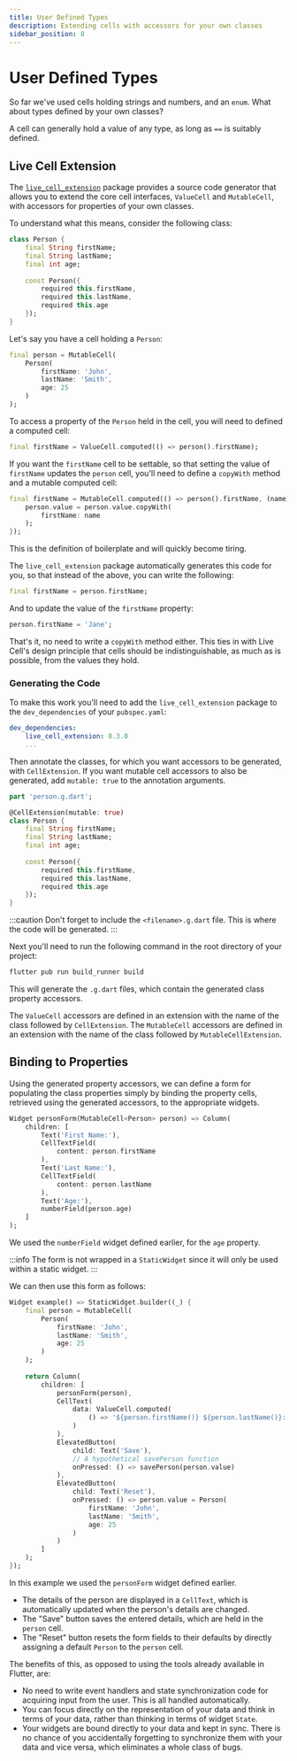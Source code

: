 ```yaml
---
title: User Defined Types
description: Extending cells with accessors for your own classes
sidebar_position: 8
---
```


# User Defined Types

So far we've used cells holding strings and numbers, and an
`enum`. What about types defined by your own classes?

A cell can generally hold a value of any type, as long as `==` is
suitably defined.

## Live Cell Extension

The
[`live_cell_extension`](https://pub.dev/packages/live_cell_extension)
package provides a source code generator that allows you to extend the
core cell interfaces, `ValueCell` and `MutableCell`, with accessors
for properties of your own classes.

To understand what this means, consider the following class:

```dart title="Person class"
class Person {
    final String firstName;
    final String lastName;
    final int age;
    
    const Person({
        required this.firstName,
        required this.lastName,
        required this.age
    });
}
```

Let's say you have a cell holding a `Person`:

```dart title="Person cell"
final person = MutableCell(
    Person(
        firstName: 'John',
        lastName: 'Smith',
        age: 25
    )
);
```

To access a property of the `Person` held in the cell, you will need
to defined a computed cell:

```dart title="Accessing properties in cells"
final firstName = ValueCell.computed(() => person().firstName);
```

If you want the `firstName` cell to be settable, so that setting the
value of `firstName` updates the `person` cell, you'll need to define
a `copyWith` method and a mutable computed cell:


```dart title="Mutating properties in cells"
final firstName = MutableCell.computed(() => person().firstName, (name) {
    person.value = person.value.copyWith(
        firstName: name
    );
});
```

This is the definition of boilerplate and will quickly become tiring.

The `live_cell_extension` package automatically generates this code
for you, so that instead of the above, you can write the following:

```dart title="Generated ValueCell property accessors"
final firstName = person.firstName;
```

And to update the value of the `firstName` property:

```dart title="Generated MutableCell property accessors"
person.firstName = 'Jane';
```

That's it, no need to write a `copyWith` method either. This ties in
with Live Cell's design principle that cells should be
indistinguishable, as much as is possible, from the values they hold.

### Generating the Code

To make this work you'll need to add the `live_cell_extension` package
to the `dev_dependencies` of your `pubspec.yaml`:

```yaml
dev_dependencies:
    live_cell_extension: 0.3.0
    ...
```

Then annotate the classes, for which you want accessors to be
generated, with `CellExtension`. If you want mutable cell accessors to
also be generated, add `mutable: true` to the annotation arguments.

```dart title="person.dart"
part 'person.g.dart';

@CellExtension(mutable: true)
class Person {
    final String firstName;
    final String lastName;
    final int age;
    
    const Person({
        required this.firstName,
        required this.lastName,
        required this.age
    });
}
```

:::caution
Don't forget to include the `<filename>.g.dart` file. This is where
the code will be generated.
:::

Next you'll need to run the following command in the root directory of
your project:

```sh
flutter pub run build_runner build
```

This will generate the `.g.dart` files, which contain the generated
class property accessors.

The `ValueCell` accessors are defined in an extension with the name of
the class followed by `CellExtension`. The `MutableCell` accessors are
defined in an extension with the name of the class followed by
`MutableCellExtension`.

## Binding to Properties

Using the generated property accessors, we can define a form for
populating the class properties simply by binding the property cells,
retrieved using the generated accessors, to the appropriate widgets.

```dart title="Binding directly to properties"
Widget personForm(MutableCell<Person> person) => Column(
    children: [
        Text('First Name:'),
        CellTextField(
            content: person.firstName
        ),
        Text('Last Name:'),
        CellTextField(
            content: person.lastName
        ),
        Text('Age:'),
        numberField(person.age)
    ]
);
```

We used the `numberField` widget defined earlier, for the `age`
property.

:::info
The form is not wrapped in a `StaticWidget` since it will only be used
within a static widget.
:::

We can then use this form as follows:

```dart
Widget example() => StaticWidget.builder((_) {
    final person = MutableCell(
        Person(
            firstName: 'John',
            lastName: 'Smith',
            age: 25
        )
    );
    
    return Column(
        children: [
            personForm(person),
            CellText(
                data: ValueCell.computed(
                    () => '${person.firstName()} ${person.lastName()}: ${person.age()} years'
                )
            ),
            ElevatedButton(
                child: Text('Save'),
                // A hypothetical savePerson function
                onPressed: () => savePerson(person.value)
            ),
            ElevatedButton(
                child: Text('Reset'),
                onPressed: () => person.value = Person(
                    firstName: 'John',
                    lastName: 'Smith',
                    age: 25
                )
            )   
        ]
    );
});
```

In this example we used the `personForm` widget defined earlier. 

* The details of the person are displayed in a `CellText`, which is
  automatically updated when the person's details are changed.
* The "Save" button saves the entered details, which are held in the
  `person` cell.
* The "Reset" button resets the form fields to their defaults by
  directly assigning a default `Person` to the `person` cell.
  
The benefits of this, as opposed to using the tools already available
in Flutter, are:

* No need to write event handlers and state synchronization code for
  acquiring input from the user. This is all handled automatically.
* You can focus directly on the representation of your data and think
  in terms of your data, rather than thinking in terms of widget `State`.
* Your widgets are bound directly to your data and kept in sync. There
  is no chance of you accidentally forgetting to synchronize them with
  your data and vice versa, which eliminates a whole class of bugs.
